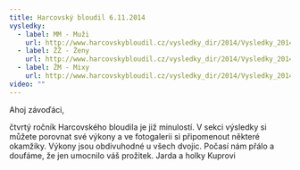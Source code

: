 ```yaml
---
title: Harcovský bloudil 6.11.2014
vysledky:
  - label: MM - Muži
    url: http://www.harcovskybloudil.cz/vysledky_dir/2014/Vysledky_2014_MM.pdf
  - label: ŽŽ - Ženy
    url: http://www.harcovskybloudil.cz/vysledky_dir/2014/Vysledky_2014_ZZ.pdf
  - label: ŽM - Mixy
    url: http://www.harcovskybloudil.cz/vysledky_dir/2014/Vysledky_2014_MZ.pdf
video: ""
---
```

Ahoj závoďáci,

čtvrtý ročník Harcovského bloudila je již minulostí. V sekci výsledky si můžete porovnat své výkony a ve fotogalerii si připomenout některé okamžiky. Výkony jsou obdivuhodné u všech dvojic. Počasí nám přálo a doufáme, že jen umocnilo váš prožitek.
Jarda a holky Kuprovi
